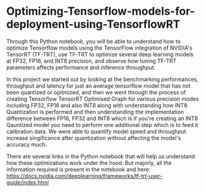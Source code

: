 # Optimizing-Tensorflow-models-for-deployment-using-TensorflowRT

Through this Python notebook, you will be able to understand how to optimize Tensorflow models using the TensorFlow integration of NVIDIA's TensorRT (TF-TRT), use TF-TRT to optimize several deep learning models at FP32, FP16, and INT8 precision, and observe how tuning TF-TRT parameters affects performance and inference throughput.

In this project we started out by looking at the benchmarking performances, throughput and latency for just an average tensorflow model that has not been quantized or opitmized, 
and then we went through the process of creating Tensorflow TensorRT Optimised Graph for various precision modes including FP32, FP16 and also INT8 
along with understanding how INT8 Quantization is performed and then understanding the implementation difference between FP16, FP32 and INT8 
which is if you're creating an INT8 Qauntized model you need to perform one additional step which is to feed it calibration data. 
We were able to quantify model speed and throughput increase singificance after quantization without affecting the model's accuracy much.

There are several links in the Python notebook that will help us understand how these optimizations work under the hood. 
But majorly, all the information required is present in the notebook and here: https://docs.nvidia.com/deeplearning/frameworks/tf-trt-user-guide/index.html
